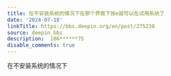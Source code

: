 ```yaml
---
title: 在不安装系统的情况下在那个界面下按e就可以在试用系统了
date: '2024-07-18'
linkTitle: https://bbs.deepin.org/en/post/275238
source: deepin_bbs
description:  186******75 
disable_comments: true
---
```

在不安装系统的情况下
